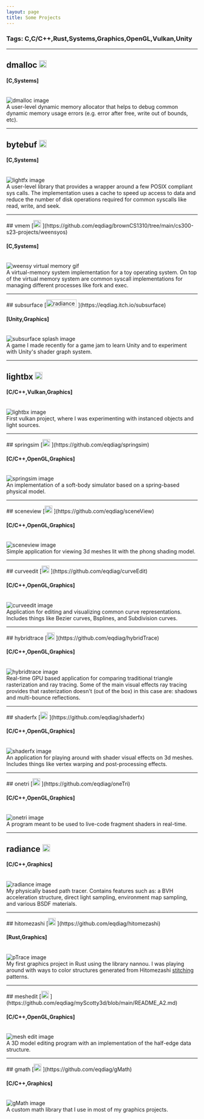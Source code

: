 ```yaml
---
layout: page
title: Some Projects
---
```


### Tags: C,C/C++,Rust,Systems,Graphics,OpenGL,Vulkan,Unity

<hr class="prj_sep" />

## dmalloc [<img src="assets/images/github.png" alt="radiance image" width="20" height="20"> ](https://github.com/eqdiag/brownCS1310/tree/main/cs300-s23-projects/dmalloc) 
#### [C,Systems]

<br>
<img src="assets/images/dmalloc.png" alt="dmalloc image"> 
<div>
A user-level dynamic memory allocator that helps to debug common dynamic memory usage errors (e.g. error after free, write out of bounds, etc).
</div>

<hr class="prj_sep" />


## bytebuf [<img src="assets/images/github.png" alt="radiance image" width="20" height="20"> ](https://github.com/eqdiag/brownCS1310/tree/main/cs300-s23-projects/fileio)

#### [C,Systems]


<br>
<img src="assets/images/fileio.png" alt="lightfx image"> 
<div>
A user-level library that provides a wrapper around a few POSIX compliant sys calls.
The implementation uses a cache to speed up access to data and reduce the number of disk operations required for common syscalls like read, write, and seek.

</div>


<hr class="prj_sep" />
## vmem [<img src="assets/images/github.png" alt="radiance image" width="20" height="20"> ](https://github.com/eqdiag/brownCS1310/tree/main/cs300-s23-projects/weensyos)

#### [C,Systems]

<br>
<img src="assets/images/weensy.gif" alt="weensy virtual memory gif"> 
<div>
A virtual-memory system implementation for a toy operating system. On top of the virtual memory system are common syscall implementations for managing different processes like fork and exec.
</div>

<hr class="prj_sep" />
## subsurface [<img src="assets/images/itch.png" alt="radiance image" width="80" height="20"> ](https://eqdiag.itch.io/subsurface)

#### [Unity,Graphics]

<br>

<img src="assets/images/subsurface.gif" alt="subsurface splash image" > 
<div>
A game I made recently for a game jam to learn Unity and to experiment with Unity's shader graph system.
</div>

<hr class="prj_sep" />
<div id = "lightbx_div">
</div>

## lightbx [<img src="assets/images/github.png" alt="radiance image" width="20" height="20"> ](https://github.com/eqdiag/lightBx)
#### [C/C++,Vulkan,Graphics]


<br>
<img src="assets/images/lightBx.gif" alt="lightbx image" > 
<div>
First vulkan project, where I was experimenting with instanced objects and light sources.
</div>


<hr class="prj_sep" />
<div id = "spring_sim_div">
</div>
## springsim [<img src="assets/images/github.png" alt="radiance image" width="20" height="20"> ](https://github.com/eqdiag/springsim)


#### [C/C++,OpenGL,Graphics]

<br>
<img src="assets/images/spring_sim.gif" alt="springsim image" > 
<div>
An implementation of a soft-body simulator based on a spring-based physical model.
</div>

<hr class="prj_sep" />
## sceneview [<img src="assets/images/github.png" alt="radiance image" width="20" height="20"> ](https://github.com/eqdiag/sceneView)

#### [C/C++,OpenGL,Graphics]

<br>
<img src="assets/images/scene_view.gif" alt="sceneview image" > 
<div>
Simple application for viewing 3d meshes lit with the phong shading model.
</div>

<hr class="prj_sep" />
<div id = "curve_edit_div">
</div>
## curveedit [<img src="assets/images/github.png" alt="radiance image" width="20" height="20"> ](https://github.com/eqdiag/curveEdit)

#### [C/C++,OpenGL,Graphics]

<br>
<img src="assets/images/curve_edit.gif" alt="curveedit image"> 
<div>
Application for editing and visualizing common curve representations.
Includes things like Bezier curves, Bsplines, and Subdivision curves.
</div>

<hr class="prj_sep" />
## hybridtrace [<img src="assets/images/github.png" alt="radiance image" width="20" height="20"> ](https://github.com/eqdiag/hybridTrace)

#### [C/C++,OpenGL,Graphics]

<br>
<img src="assets/images/hybrid_trace.png" alt="hybridtrace image" > 
<div>
Real-time GPU based application for comparing traditional triangle rasterization and ray tracing. Some of the main visual effects ray tracing provides that rasterization doesn't (out of the box) in this case are: shadows and multi-bounce reflections.
</div>

<hr class="prj_sep" />
## shaderfx [<img src="assets/images/github.png" alt="radiance image" width="20" height="20"> ](https://github.com/eqdiag/shaderfx)

#### [C/C++,OpenGL,Graphics]

<br>
<img src="assets/images/shader_fx.gif" alt="shaderfx image"> 
<div>
An application for playing around with shader visual effects on 3d meshes.
Includes things like vertex warping and post-processing effects.
</div>

<hr class="prj_sep" />
## onetri [<img src="assets/images/github.png" alt="radiance image" width="20" height="20"> ](https://github.com/eqdiag/oneTri)

#### [C/C++,OpenGL,Graphics]

<br>
<img src="assets/images/one_tri.gif" alt="onetri image"> 
<div>
    A program meant to be used to live-code fragment shaders in real-time.
</div>

<hr class="prj_sep" />
<div id = "radiance_div">
</div>


## radiance [<img src="assets/images/github.png" alt="radiance image" width="20" height="20"> ](https://github.com/eqdiag/radiance/tree/main)

#### [C/C++,Graphics]

<br>
<img src="assets/images/radiance.png" alt="radiance image"> 

<div>
My physically based path tracer.
Contains features such as: a BVH acceleration structure, direct light sampling, environment map sampling, and various BSDF materials.
</div>

<hr class="prj_sep" />
## hitomezashi [<img src="assets/images/github.png" alt="radiance image" width="20" height="20"> ](https://github.com/eqdiag/hitomezashi)

#### [Rust,Graphics]

<br>
<img src="assets/images/hitomezashi.gif" alt="pTrace image"> 
<div>
My first graphics project in Rust using the library nannou.
I was playing around with ways to color structures generated from
Hitomezashi <a href="https://sakepuppets.com/2013/10/02/hitomezashi-sashiko-a-tutorial/">stitching</a> 
patterns.
</div>

<hr class="prj_sep" />
<div id = "mesh_edit_div">
</div>
## meshedit [<img src="assets/images/github.png" alt="radiance image" width="20" height="20"> ](https://github.com/eqdiag/myScotty3d/blob/main/README_A2.md)

#### [C/C++,OpenGL,Graphics]

<br>
<img src="assets/images/mesh_edit.gif" alt="mesh edit image" > 
<div>
A 3D model editing program with an implementation of the half-edge data structure.
</div>


<hr class="prj_sep" />
## gmath [<img src="assets/images/github.png" alt="radiance image" width="20" height="20"> ](https://github.com/eqdiag/gMath)

#### [C/C++,Graphics]

<br>
<img src="assets/images/gMath.png" alt="gMath image" > 
<div>
A custom math library that I use in most of my graphics projects.
</div>


